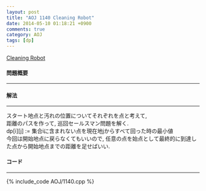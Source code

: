 ```yaml
---
layout: post
title: "AOJ 1140 Cleaning Robot"
date: 2014-05-10 01:18:21 +0900
comments: true
category: AOJ
tags: [dp]
---
```


[Cleaning Robot](http://judge.u-aizu.ac.jp/onlinejudge/description.jsp?id=1140)

#### 問題概要

****

#### 解法

****

スタート地点と汚れの位置についてそれぞれを点と考えて,  
距離のパスを作って, 巡回セールスマン問題を解く.  
dp[i][j] := 集合iに含まれない点を現在地jからすべて回った時の最小値  
今回は開始地点に戻らなくてもいいので, 任意の点を始点として最終的に到達した点から開始地点までの距離を足せばいい.  

#### コード

****

{% include_code AOJ/1140.cpp %}

